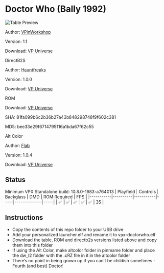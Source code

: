 # Doctor Who (Bally 1992)

![Table Preview](https://github.com/Bla1ze/vpx-images/blob/main/vpx-doctorwho.png)

Author: [VPinWorkshop](https://vpuniverse.com/profile/40692-vpinworkshop/)  

Version: 1.1

Download: [VP Universe](https://vpuniverse.com/files/file/9325-doctor-who-bally-1992-vpw-mod/)

DirectB2S

Author: [Hauntfreaks](https://vpuniverse.com/profile/5216-hauntfreaks/)  

Version: 1.0.0

Download: [VP Universe](https://vpuniverse.com/files/file/13555-doctor-who-bally-1992-alt-b2s-with-full-dmd/)

ROM

Download: [VP Universe](https://vpuniverse.com/files/file/456-dr-who-l-2/)

SHA: 81fa099b6c2b36b27a43b848298748f9f602c381

MD5: bee33e29f6714795116a1bda67f62c55

Alt Color

Author: [Flab](https://vpuniverse.com/profile/40536-flab/)  

Version: 1.0.4

Download: [VP Universe](https://vpuniverse.com/files/file/17586-doctor-who-bally-1992-serum-colorization/)


## Status 

Minimum VPX Standalone build: 10.8.0-1983-a764013
| Playfield | Controls | Backglass | DMD | ROM Required | FPS | 
|-----------|----------|-----------|-----|--------------|-----|
| :white_check_mark: | :white_check_mark: | :white_check_mark: | :white_check_mark: | :white_check_mark: | 35 |

## Instructions

- Copy the contents of this repo folder to your USB drive
- Add your personalized launcher.elf and rename it to vpx-doctorwho.elf
- Download the table, ROM and directb2s versions listed above and copy them into this folder
- If using the Alt Color, make altcolor folder in pinmame folder and place the dw_l2 folder with the .cRZ file in it in the altcolor folder
- There’s no point in being grown up if you can’t be childish sometimes - Fourth (and best) Doctor!